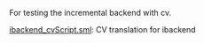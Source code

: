 For testing the incremental backend with cv.

[ibackend_cvScript.sml](ibackend_cvScript.sml):
CV translation for ibackend
